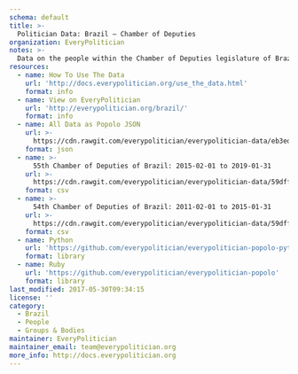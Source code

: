 ```yaml
---
schema: default
title: >-
  Politician Data: Brazil — Chamber of Deputies
organization: EveryPolitician
notes: >-
  Data on the people within the Chamber of Deputies legislature of Brazil.
resources:
  - name: How To Use The Data
    url: 'http://docs.everypolitician.org/use_the_data.html'
    format: info
  - name: View on EveryPolitician
    url: 'http://everypolitician.org/brazil/'
    format: info
  - name: All Data as Popolo JSON
    url: >-
      https://cdn.rawgit.com/everypolitician/everypolitician-data/eb3edb35da7e68ea6f7e5d1c36b822c2ddb92a8f/data/Brazil/Deputies/ep-popolo-v1.0.json
    format: json
  - name: >-
      55th Chamber of Deputies of Brazil: 2015-02-01 to 2019-01-31
    url: >-
      https://cdn.rawgit.com/everypolitician/everypolitician-data/59dff0d612de4eff9f893865e702c30f38b56bca/data/Brazil/Deputies/term-55.csv
    format: csv
  - name: >-
      54th Chamber of Deputies of Brazil: 2011-02-01 to 2015-01-31
    url: >-
      https://cdn.rawgit.com/everypolitician/everypolitician-data/59dff0d612de4eff9f893865e702c30f38b56bca/data/Brazil/Deputies/term-54.csv
    format: csv
  - name: Python
    url: 'https://github.com/everypolitician/everypolitician-popolo-python'
    format: library
  - name: Ruby
    url: 'https://github.com/everypolitician/everypolitician-popolo'
    format: library
last_modified: 2017-05-30T09:34:15
license: ''
category:
  - Brazil
  - People
  - Groups & Bodies
maintainer: EveryPolitician
maintainer_email: team@everypolitician.org
more_info: http://docs.everypolitician.org
---
```

